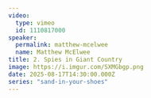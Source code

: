 ```yaml
---
video:
  type: vimeo
  id: 1110817000
speaker:
  permalink: matthew-mcelwee
  name: Matthew McElwee
title: 2. Spies in Giant Country
image: https://i.imgur.com/SXMGbgp.png
date: 2025-08-17T14:30:00.000Z
series: "sand-in-your-shoes"
---
```

